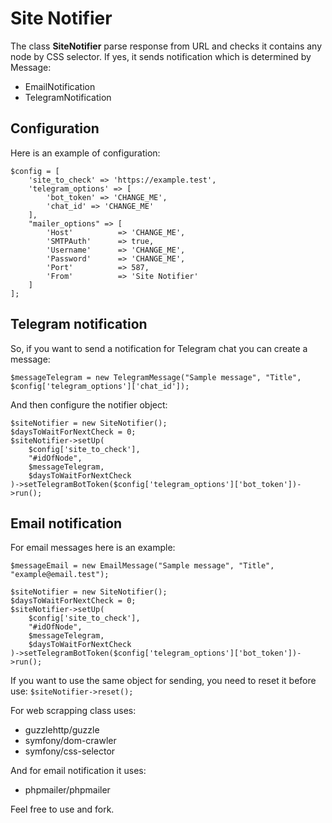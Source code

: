 # Site Notifier
The class **SiteNotifier** parse response from URL and checks it contains any node by CSS selector.
If yes, it sends notification which is determined by Message:
- EmailNotification
- TelegramNotification

## Configuration
Here is an example of configuration:
```
$config = [
    'site_to_check' => 'https://example.test',
    'telegram_options' => [
        'bot_token' => 'CHANGE_ME',
        'chat_id' => 'CHANGE_ME'
    ],
    "mailer_options" => [
        'Host'          => 'CHANGE_ME',
        'SMTPAuth'      => true,
        'Username'      => 'CHANGE_ME',
        'Password'      => 'CHANGE_ME',
        'Port'          => 587,
        'From'          => 'Site Notifier'
    ]
];
```
## Telegram notification
So, if you want to send a notification for Telegram chat you can create a message:
```
$messageTelegram = new TelegramMessage("Sample message", "Title", $config['telegram_options']['chat_id']);
```
And then configure the notifier object:
```
$siteNotifier = new SiteNotifier();
$daysToWaitForNextCheck = 0;
$siteNotifier->setUp(
    $config['site_to_check'],
    "#idOfNode",
    $messageTelegram,
    $daysToWaitForNextCheck
)->setTelegramBotToken($config['telegram_options']['bot_token'])->run();
```
## Email notification
For email messages here is an example:

```
$messageEmail = new EmailMessage("Sample message", "Title", "example@email.test");

$siteNotifier = new SiteNotifier();
$daysToWaitForNextCheck = 0;
$siteNotifier->setUp(
    $config['site_to_check'],
    "#idOfNode",
    $messageTelegram,
    $daysToWaitForNextCheck
)->setTelegramBotToken($config['telegram_options']['bot_token'])->run();
```
If you want to use the same object for sending, you need to reset it before use:
``$siteNotifier->reset();``

For web scrapping class uses:
- guzzlehttp/guzzle 
- symfony/dom-crawler
- symfony/css-selector

And for email notification it uses:
- phpmailer/phpmailer

Feel free to use and fork.